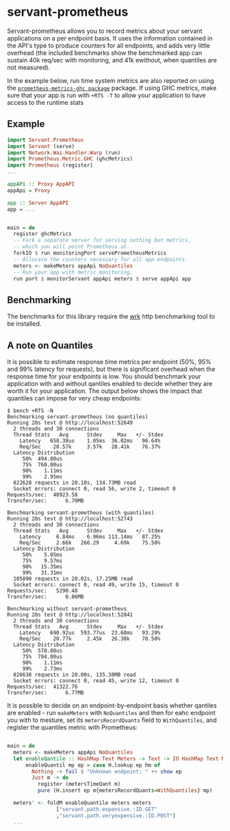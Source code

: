 # servant-prometheus

Servant-prometheus allows you to record metrics about your servant applications on a per endpoint basis. It uses the information contained in the API's type to produce counters for all endpoints, and adds very little overhead (the included benchmarks show the benchmarked app can sustain 40k req/sec with monitoring, and 41k ewithout, when quantiles are not measured).

In the example below, run time system metrics are also reported on using the [`prometheus-metrics-ghc package`](https://hackage.haskell.org/package/prometheus-metrics-ghc) package. If using GHC metrics, make sure that your app is run with `+RTS -T` to allow your application to have access to the runtime stats

## Example

```haskell
import Servant.Prometheus
import Servant (serve)
import Network.Wai.Handler.Warp (run)
import Prometheus.Metric.GHC (ghcMetrics)
import Prometheus (register)
...

appAPi :: Proxy AppAPI
appApi = Proxy

app :: Server AppAPI
app = ...


main = do
  register ghcMetrics
  -- Fork a separate server for serving nothing but metrics,
  -- which you will point Prometheus at.
  forkIO $ run monitoringPort servePrometheusMetrics
  -- Allocate the counters necessary for all app endpoints.
  meters <- makeMeters appApi NoQuantiles
  -- Run your app with metric monitoring.
  run port $ monitorServant appApi meters $ serve appApi app

```

## Benchmarking
The benchmarks for this library require the [wrk](https://github.com/wg/wrk) http benchmarking tool to be installed.

## A note on Quantiles
It is possible to estimate response time metrics per endpoint (50%, 95% and 99% latency for requests), but there is significant overhead when the response time for your endpoints is low. You should benchmark your application with and without qantiles enabled to decide whether they are worth it for your application. The output below shows the impact that quantiles can impose for very cheap endpoints:

```
$ bench +RTS -N
Benchmarking servant-prometheus (no quantiles)
Running 20s test @ http://localhost:52649
  2 threads and 30 connections
  Thread Stats   Avg      Stdev     Max   +/- Stdev
    Latency   658.38us    1.05ms  36.02ms   96.64%
    Req/Sec    20.57k     3.57k   28.41k    76.37%
  Latency Distribution
     50%  494.00us
     75%  760.00us
     90%    1.11ms
     99%    2.95ms
  822628 requests in 20.10s, 134.73MB read
  Socket errors: connect 0, read 56, write 2, timeout 0
Requests/sec:  40923.58
Transfer/sec:      6.70MB

Benchmarking servant-prometheus (with quantiles)
Running 20s test @ http://localhost:52743
  2 threads and 30 connections
  Thread Stats   Avg      Stdev     Max   +/- Stdev
    Latency     6.84ms    6.96ms 113.14ms   87.25%
    Req/Sec     2.66k   266.29     4.69k    75.50%
  Latency Distribution
     50%    5.05ms
     75%    9.57ms
     90%   15.35ms
     99%   31.31ms
  105890 requests in 20.02s, 17.25MB read
  Socket errors: connect 0, read 49, write 15, timeout 0
Requests/sec:   5290.48
Transfer/sec:      0.86MB

Benchmarking without servant-prometheus
Running 20s test @ http://localhost:52841
  2 threads and 30 connections
  Thread Stats   Avg      Stdev     Max   +/- Stdev
    Latency   690.92us  593.77us  23.68ms   93.29%
    Req/Sec    20.77k     2.45k   26.30k    78.50%
  Latency Distribution
     50%  570.00us
     75%  794.00us
     90%    1.11ms
     99%    2.73ms
  826638 requests in 20.00s, 135.38MB read
  Socket errors: connect 0, read 45, write 12, timeout 0
Requests/sec:  41322.76
Transfer/sec:      6.77MB
```

It is possible to decide on an endpoint-by-endpoint basis whether qantiles are enabled - run `makeMeters` with `NoQuantiles` and then for eahc endpoint you with to mesture, set its `metersRecordQuants` field to `WithQuantiles`, and register the quantiles metric with Prometheus:

```haskell

main = do
  meters <- makeMeters appApi NoQuantiles
  let enableQantile :: HashMap Text Meters -> Text -> IO HashMap Text Meters
      enableQuantil mp ep = case H.lookup ep hm of
        Nothing -> fail $ "Unknown endpoint: " ++ show ep
        Just m -> do
          register (metersTimeQant m)
          pure (H.insert ep m{metersRecordQuants=WithQuantiles} mp)

  meters' <- foldM enableQuantile meters meters 
                ["servant.path.expensive.:ID.GET"
                ,"servant.path.veryexpensive.:ID.POST"]
  ...

```

